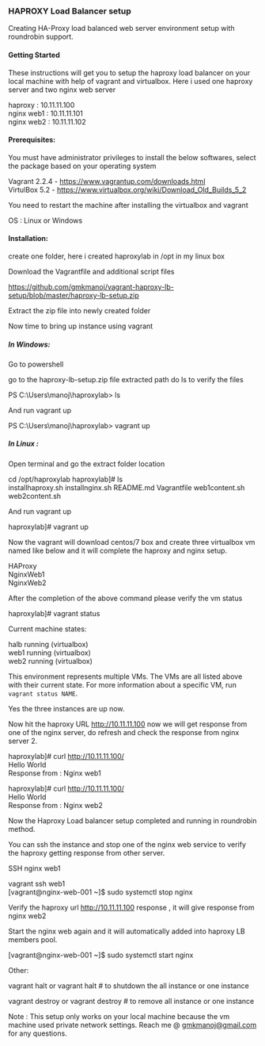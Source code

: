 <h3>HAPROXY Load Balancer setup</h3>

Creating HA-Proxy load balanced web server environment setup with roundrobin support.

<h4>Getting Started</h4>

These instructions will get you to setup the haproxy load balancer on your local machine with help of vagrant and virtualbox. Here i used one haproxy server and two nginx web server

haproxy : 10.11.11.100<br>
nginx web1 : 10.11.11.101<br>
nginx web2 : 10.11.11.102<br>

<h4>Prerequisites:</h4>

You must have administrator privileges to install the below softwares, select the package based on your operating system 

Vagrant 2.2.4 - https://www.vagrantup.com/downloads.html<br>
VirtulBox 5.2 - https://www.virtualbox.org/wiki/Download_Old_Builds_5_2<br>

You need to restart the machine after installing the virtualbox and vagrant

OS : Linux or Windows

<h4>Installation:</h4>

create one folder, here i created haproxylab in /opt in my linux box

Download the Vagrantfile and additional script files

https://github.com/gmkmanoj/vagrant-haproxy-lb-setup/blob/master/haproxy-lb-setup.zip

Extract the zip file into newly created folder

Now time to bring up instance using vagrant

<h5>In Windows:</h5>

Go to powershell

go to the haproxy-lb-setup.zip file extracted path do ls to verify the files

PS C:\Users\manoj\haproxylab> ls

And run vagrant up 

PS C:\Users\manoj\haproxylab> vagrant up

<h5>In Linux :</h5>

Open terminal and go the extract folder location

cd /opt/haproxylab
haproxylab]# ls
<br>
installhaproxy.sh  installnginx.sh  README.md  Vagrantfile  web1content.sh  web2content.sh

And run vagrant up

haproxylab]# vagrant up

Now the vagrant will download centos/7 box and create three virtualbox vm named like below and it will complete the haproxy and nginx setup.

HAProxy<br>
NginxWeb1<br>
NginxWeb2<br>

After the completion of the above command please verify the vm status

haproxylab]# vagrant status

Current machine states:

halb                      running (virtualbox)<br>
web1                      running (virtualbox)<br>
web2                      running (virtualbox)<br>

This environment represents multiple VMs. The VMs are all listed
above with their current state. For more information about a specific
VM, run `vagrant status NAME`.

Yes the three instances are up now.

Now hit the haproxy URL http://10.11.11.100 now we will get response from one of the nginx server, do refresh and check the response from nginx server 2.

haproxylab]# curl http://10.11.11.100/ <br>
Hello World<br>
Response from : Nginx web1<br>

haproxylab]# curl http://10.11.11.100/ <br>
Hello World<br>
Response from : Nginx web2<br>

Now the Haproxy Load balancer setup completed and running in roundrobin method.

You can ssh the instance and stop one of the nginx web service to verify the haproxy getting response from other server.

SSH nginx web1

vagrant ssh web1 <br>
[vagrant@nginx-web-001 ~]$ sudo systemctl stop nginx

Verify the haproxy url http://10.11.11.100 response , it will give response from nginx web2

Start the nginx web again and it will automatically added into haproxy LB members pool.

[vagrant@nginx-web-001 ~]$ sudo systemctl start nginx

Other:

vagrant halt or vagrant halt <instancename> # to shutdown the all instance or one instance
  
vagrant destroy or vagrant destroy <instancename> # to remove all instance or one instance

Note :
This setup only works on your local machine because the vm machine used private network settings. 
Reach me @ gmkmanoj@gmail.com for any questions.
